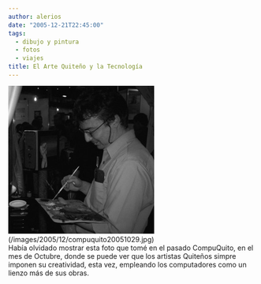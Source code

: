 ```yaml
---
author: alerios
date: "2005-12-21T22:45:00"
tags:
  - dibujo y pintura
  - fotos
  - viajes
title: El Arte Quiteño y la Tecnología
---
```


![](/images/2005/12/compuquito20051029-296x300.jpg)  
(/images/2005/12/compuquito20051029.jpg)  
Había olvidado mostrar esta foto que tomé en el pasado CompuQuito, en el mes
de Octubre, donde se puede ver que los artistas Quiteños simpre imponen su
creatividad, esta vez, empleando los computadores como un lienzo más de sus
obras.
